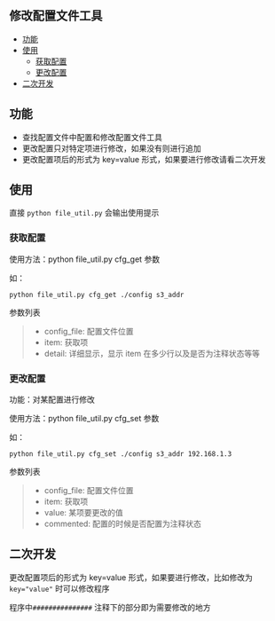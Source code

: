 ## 修改配置文件工具


<!-- vim-markdown-toc GFM -->
* [功能](#功能)
* [使用](#使用)
    * [获取配置](#获取配置)
    * [更改配置](#更改配置)
* [二次开发](#二次开发)

<!-- vim-markdown-toc -->

## 功能

* 查找配置文件中配置和修改配置文件工具
* 更改配置只对特定项进行修改，如果没有则进行追加
* 更改配置项后的形式为 key=value 形式，如果要进行修改请看二次开发

## 使用

直接 `python file_util.py` 会输出使用提示

### 获取配置

使用方法：python file_util.py cfg_get 参数

如：
```
python file_util.py cfg_get ./config s3_addr
```
参数列表

> * config_file: 配置文件位置
> * item: 获取项
> * detail: 详细显示，显示 item 在多少行以及是否为注释状态等等

### 更改配置

功能：对某配置进行修改

使用方法：python file_util.py cfg_set 参数

如：
```
python file_util.py cfg_set ./config s3_addr 192.168.1.3
```
参数列表

> * config_file: 配置文件位置
> * item: 获取项
> * value: 某项要更改的值
> * commented: 配置的时候是否配置为注释状态

## 二次开发

更改配置项后的形式为 key=value 形式，如果要进行修改，比如修改为 `key="value"` 时可以修改程序

程序中`###############` 注释下的部分即为需要修改的地方

